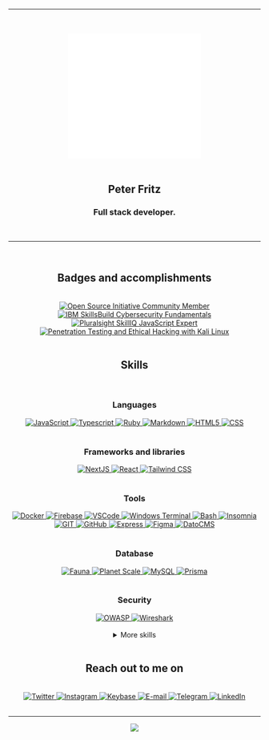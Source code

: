 <div align="center">
  <hr />
  <br />
  <br />
  <a href="https://ptr.red/readme">
    <img alt="an animated barcode with 'ptr' written on it" src="ptr_animated_alt.svg" height="250">
  </a>
  <br />
  <br />
  <h2>Peter Fritz</h2>
  <h3>Full stack developer.</h3>
  <br />
  <hr />
  <br />
  <div>
    <h2>Badges and accomplishments</h2>
    <br />
    <a href="#null">
      <img alt="Open Source Initiative Community Member" title="Open Source Initiative Community Member" src="https://user-images.githubusercontent.com/61599784/172642179-4b6a410f-a13d-4e30-8f10-412ef1c87816.svg" height="100" />
    </a>
    <a href="https://www.credly.com/badges/c97628b1-c53c-4cc3-a49b-2c402da79a1e/public_url" target="_blank" rel="noopener noreferrer">
      <img alt="IBM SkillsBuild Cybersecurity Fundamentals" title="IBM SkillsBuild Cybersecurity Fundamentals" src="https://user-images.githubusercontent.com/61599784/161043251-58a40eb8-2394-4003-b39e-e47e57b8a768.png" height="100" />
    </a>
    <a href="https://app.pluralsight.com/score/redir/50c18da3-a6ff-4cce-af43-e152230c754b?d80c345857" target="_blank" rel="noopener noreferrer">
      <img alt="Pluralsight SkillIQ JavaScript Expert" title="Pluralsight SkillIQ JavaScript Expert" src="https://s2.pluralsight.com/assessments/badges/javascript-211-03-2022@2x.png" height="100" />
    <a href="https://app.pluralsight.com/achievements/share/350ecc96-4351-4b48-bf9a-1431f79e8c04" target="_blank" rel="noopener noreferrer">
      <img alt="Penetration Testing and Ethical Hacking with Kali Linux" title="Penetration Testing and Ethical Hacking with Kali Linux" src="https://pluralsight2.imgix.net/achievements/assets/badges/content-completion/courses/security/advanced/enabled-dark.b8e831.svg" height="100" />
    </a>
    </a>
  </div>
  <br />

  <h2>Skills</h2>
  </br>
  <div>
    <h3>Languages</h3>
    <a href="#null">
      <img alt="JavaScript" title="JavaScript" src="https://img.shields.io/badge/JAVASCRIPT-000000?style=for-the-badge&logo=javascript&logoColor=F7DF1E" />
    </a>
    <a href="#null">
      <img alt="Typescript" title="Typescript" src="https://img.shields.io/badge/TYPESCRIPT-000000?style=for-the-badge&logo=typescript&logoColor=3178C6" />
    </a>
    <a href="#null">
      <img alt="Ruby" title="Ruby" src="https://img.shields.io/badge/RUBY-000000?style=for-the-badge&logo=ruby&logoColor=CC342D" />
    </a>
    <a href="#null">
      <img alt="Markdown" title="Markdown" src="https://img.shields.io/badge/MARKDOWN-000000?style=for-the-badge&logo=markdown&logoColor=FFFFFF" />
    </a>
    <a href="#null">
      <img alt="HTML5" title="HTML5" src="https://img.shields.io/badge/HTML-000000?style=for-the-badge&logo=html5&logoColor=E34F26" />
    </a>
    <a href="#null">
      <img alt="CSS" title="CSS" src="https://img.shields.io/badge/CSS-000000?style=for-the-badge&logo=css3&logoColor=1572B6" />
    </a>
  </div>

  <br />

  <div>
    <h3>Frameworks and libraries</h3>
    <a href="#null">
      <img alt="NextJS" title="NextJS" src="https://img.shields.io/badge/NEXTJS-000000?style=for-the-badge&logo=next.js&logoColor=FFFFFF" />
    </a>
    <a href="#null">
      <img alt="React" title="React" src="https://img.shields.io/badge/REACT-000000?style=for-the-badge&logo=react&logoColor=61DAFB" />
    </a>
    <a href="#null">
      <img alt="Tailwind CSS" title="Tailwind CSS" src="https://img.shields.io/badge/TAILWIND%20CSS-000000?style=for-the-badge&logo=tailwindcss&logoColor=06B6D4" />
    </a>
  </div>

  <br />

  <div>
    <h3>Tools</h3>
    <a href="#null">
      <img alt="Docker" title="Docker" src="https://img.shields.io/badge/DOCKER-000000?style=for-the-badge&logo=docker&logoColor=2496ED" />
    </a>
    <a href="#null">
      <img alt="Firebase" title="Firebase" src="https://img.shields.io/badge/FIREBASE-000000?style=for-the-badge&logo=firebase&logoColor=FFCA28" />
    </a>
    <a href="#null">
      <img alt="VSCode" title="VSCode" src="https://img.shields.io/badge/VSCODE-000000?style=for-the-badge&logo=visualstudiocode&logoColor=007ACC" />
    </a>
    <a href="#null">
      <img alt="Windows Terminal" title="Windows Terminal" src="https://img.shields.io/badge/Windows%20Terminal-000000?style=for-the-badge&logo=windowsterminal&logoColor=FFFFFF" />
    </a>
    <a href="#null">
      <img alt="Bash" title="Bash" src="https://img.shields.io/badge/BASH-000000?style=for-the-badge&logo=gnubash&logoColor=FFFFFF" />
    </a>
    <a href="#null">
      <img alt="Insomnia" title="Insomnia" src="https://img.shields.io/badge/INSOMNIA-000000?style=for-the-badge&logo=insomnia&logoColor=4000BF" />
    </a>
    <a href="#null">
      <img alt="GIT" title="GIT" src="https://img.shields.io/badge/GIT-000000?style=for-the-badge&logo=git&logoColor=F05032" />
    </a>
    <a href="#null">
      <img alt="GitHub" title="GitHub" src="https://img.shields.io/badge/GITHUB-000000?style=for-the-badge&logo=github&logoColor=FFFFFF" />
    </a>
    <a href="#null">
      <img alt="Express" title="Express" src="https://img.shields.io/badge/EXPRESS-000000?style=for-the-badge&logo=express&logoColor=FFFFFF" />
    </a>
    <a href="#null">
      <img alt="Figma" title="Figma" src="https://img.shields.io/badge/FIGMA-000000?style=for-the-badge&logo=figma&logoColor=F24E1E" />
    </a>
    <a href="#null">
      <img alt="DatoCMS" title="DatoCMS" src="https://img.shields.io/badge/DATOCMS-000000?style=for-the-badge&logo=datocms&logoColor=FF7751" />
    </a>
  </div>
  <br />
  <div>
    <h3>Database</h3>
    <a href="#null">
      <img alt="Fauna" title="Fauna" src="https://img.shields.io/badge/Fauna-000000?style=for-the-badge&logo=fauna&logoColor=3A1AB6" />
    </a>
    <a href="#null">
      <img alt="Planet Scale" title="Planet Scale" src="https://img.shields.io/badge/Planet%20Scale-000000?style=for-the-badge&logo=planetscale&logoColor=FFFFFF" />
    </a>
    <a href="#null">
      <img alt="MySQL" title="MySQL" src="https://img.shields.io/badge/MYSQL-000000?style=for-the-badge&logo=mysql&logoColor=FFFFFF" />
    </a>
    <a href="#null">
      <img alt="Prisma" title="Prisma" src="https://img.shields.io/badge/PRISMA-000000?style=for-the-badge&logo=prisma&logoColor=FFFFFF" />
    </a>
  </div>
  <br />
  <div>
    <h3>Security</h3>
    <a href="#null">
      <img alt="OWASP" title="OWASP" src="https://img.shields.io/badge/OWASP-000000?style=for-the-badge&logo=owasp&logoColor=FFFFFF" />
    </a>
    <a href="#null">
      <img alt="Wireshark" title="Wireshark" src="https://img.shields.io/badge/WIRESHARK-000000?style=for-the-badge&logo=wireshark&logoColor=1679A7" />
    </a>
  </div>

  <br />

  <details>
    <summary>More skills</summary>
    <br/>
    <div>
      <h3>Testing</h3>
      <a href="#null">
        <img alt="Jest" title="Jest" src="https://img.shields.io/badge/JEST-000000?style=for-the-badge&logo=jest&logoColor=C21325" />
      </a>
      <a href="#null">
        <img alt="Cypress" title="Cypress" src="https://img.shields.io/badge/CYPRESS-000000?style=for-the-badge&logo=cypress&logoColor=FFFFFF" />
      </a>
      <a href="#null">
        <img alt="Testing Library" title="Testing Library" src="https://img.shields.io/badge/TESTING%20LIBRARY-000000?style=for-the-badge&logo=testinglibrary&logoColor=E33332" />
      </a>
      </a>
    </div>
    <br />
    <div>
      <h3>DNS, hosting and deployment</h3>
      <a href="#null">
        <img alt="Google Domains" title="Google Domains" src="https://img.shields.io/badge/GOOGLE%20DOMAINS-000000?style=for-the-badge&logo=googledomains&logoColor=4285F4" />
      </a>
      <a href="#null">
        <img alt="Cloudflare" title="Cloudflare" src="https://img.shields.io/badge/CLOUDFLARE-000000?style=for-the-badge&logo=cloudflare&logoColor=F38020" />
      </a>
      <a href="#null">
        <img alt="Vercel" title="Vercel" src="https://img.shields.io/badge/VERCEL-000000?style=for-the-badge&logo=vercel&logoColor=FFFFFF" />
      </a>
      <a href="#null">
        <img alt="AWS" title="AWS" src="https://img.shields.io/badge/AWS-000000?style=for-the-badge&logo=amazonaws&logoColor=FF9900" />
      </a>
      <a href="#null">
        <img alt="Google Cloud" title="Google Cloud" src="https://img.shields.io/badge/GOOGLE%20CLOUD-000000?style=for-the-badge&logo=googlecloud&logoColor=4285F4" />
      </a>
      <a href="#null">
        <img alt="GitHub Actions" title="GitHub Actions" src="https://img.shields.io/badge/GITHUB%20ACTIONS-000000?style=for-the-badge&logo=githubactions&logoColor=2088FF" />
      </a>
      <a href="#null">
        <img alt="Digital Ocean" title="Digital Ocean" src="https://img.shields.io/badge/DIGITAL%20OCEAN-000000?style=for-the-badge&logo=DIGITALOCEAN&logoColor=0080FF" />
      </a>
    </div>
    <br/>
    <div>
      <h3>Tools</h3>
      <a href="#null">
        <img alt="Prettier" title="Prettier" src="https://img.shields.io/badge/PRETTIER-000000?style=for-the-badge&logo=prettier&logoColor=F7B93E" />
      </a>
      <a href="#null">
        <img alt="ESLint" title="ESLint" src="https://img.shields.io/badge/ESLINT-000000?style=for-the-badge&logo=ESLint&logoColor=4B32C3" />
      </a>
      <a href="#null">
        <img alt="P5.js" title="P5.js" src="https://img.shields.io/badge/P5.JS-000000?style=for-the-badge&logo=p5.js&logoColor=ED225D" />
      </a>
      <a href="#null">
        <img alt="Google Colab" title="Google Colab" src="https://img.shields.io/badge/GOOGLE%20COLAB-000000?style=for-the-badge&logo=googlecolab&logoColor=F9AB00" />
      </a>
      <a href="#null">
        <img alt="Google Analytics" title="Google Analytics" src="https://img.shields.io/badge/GOOGLE%20ANALYTICS-000000?style=for-the-badge&logo=googleanalytics&logoColor=E37400" />
      </a>
      <a href="#null">
        <img alt="Google Search Console" title="Google Search Console" src="https://img.shields.io/badge/GOOGLE%20SEARCH%20CONSOLE-000000?style=for-the-badge&logo=googlesearchconsole&logoColor=458CF5" />
      </a>
      <a href="#null">
        <img alt="Google My Business" title="Google My Business" src="https://img.shields.io/badge/GOOGLE%20MY%20BUSINESS-000000?style=for-the-badge&logo=googlemybusiness&logoColor=4285F4" />
      </a>
    </div>
    <br/>
    <div>
      <h3>Operating Systems</h3>
      <a href="#null">
        <img alt="Linux" title="Linux" src="https://img.shields.io/badge/LINUX-000000?style=for-the-badge&logo=linux&logoColor=FCC624" />
      </a>
      <a href="#null">
        <img alt="Ubuntu" title="Ubuntu" src="https://img.shields.io/badge/UBUNTU-000000?style=for-the-badge&logo=ubuntu&logoColor=E95420" />
      </a>
      <a href="#null">
        <img alt="Windows" title="Windows" src="https://img.shields.io/badge/WINDOWS-000000?style=for-the-badge&logo=windows&logoColor=0078D6" />
      </a>
    </div>
  </details>

  <br />

  <div>
    <h2>Reach out to me on</h2>
    <br />
    <a href="https://ptr.red/tt" target="_blank" rel="noopener noreferrer">
      <img alt="Twitter" title="Twitter" src="https://img.shields.io/badge/TWITTER-1DA1F2?style=for-the-badge&logo=twitter&logoColor=FFFFFF" />
    </a>
    <a href="https://ptr.red/ig" target="_blank" rel="noopener noreferrer">
      <img alt="Instagram" title="Instagram" src="https://img.shields.io/badge/INSTAGRAM-E4405F?style=for-the-badge&logo=instagram&logoColor=FFFFFF" />
    </a>
    <a href="https://ptr.red/kb" target="_blank" rel="noopener noreferrer">
      <img alt="Keybase" title="Keybase" src="https://img.shields.io/badge/KEYBASE-33A0FF?style=for-the-badge&logo=keybase&logoColor=FFFFFF" />
    </a>
    <a href="mailto:me@peterfritz.dev" target="_blank" rel="noopener noreferrer">
      <img alt="E-mail" title="E-mail" src="https://img.shields.io/badge/EMAIL-EA4335?style=for-the-badge&logo=gmail&logoColor=FFFFFF" />
    </a>
    <a href="https://ptr.red/tg" target="_blank" rel="noopener noreferrer">
      <img alt="Telegram" title="Telegram" src="https://img.shields.io/badge/TELEGRAM-26A5E4?style=for-the-badge&logo=telegram&logoColor=FFFFFF" />
    </a>
    <a href="https://ptr.red/in" target="_blank" rel="noopener noreferrer">
      <img alt="LinkedIn" title="LinkedIn" src="https://img.shields.io/badge/LINKEDIN-0A66C2?style=for-the-badge&logo=linkedin&logoColor=FFFFFF" />
    </a>
  </div>
  <br />
  <hr />
  <a href="https://peterfritz-peterfritz.vercel.app/api/spotify/now-playing?redirect=1" id="now-listening">
    <img src="https://peterfritz-peterfritz.vercel.app/api/spotify/now-playing.svg" height="100" />
  </a>
  <br />
</div>
